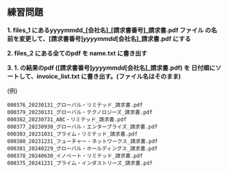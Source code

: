 

## 練習問題

**1. files_1 にあるyyyymmdd_[会社名]_[請求書番号]_請求書.pdf ファイル の名前を変更して、[請求書番号]_yyyymmdd_[会社名]_請求書.pdf にする**

**2. files_2 にある全てのpdf を name.txt に書き出す**

**3. 1. の結果のpdf ([請求書番号]_yyyymmdd_[会社名]_請求書.pdf) を 日付順にソートして、invoice_list.txt に書き出す。(ファイル名はそのまま)**


(例)
```
000376_20230131_グローバル・リミテッド_請求書.pdf
000379_20230131_グローバル・テクノロジーズ_請求書.pdf
000382_20230731_ABC・リミテッド_請求書.pdf
000377_20230930_グローバル・エンタープライズ_請求書.pdf
000383_20231031_プライム・リミテッド_請求書.pdf
000380_20231231_フューチャー・ネットワークス_請求書.pdf
000381_20240229_グローバル・ホールディングス_請求書.pdf
000378_20240630_イノベート・リミテッド_請求書.pdf
000375_20241231_プライム・インダストリーズ_請求書.pdf
```
